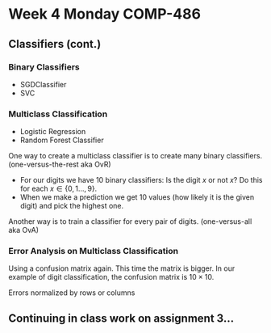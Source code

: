 # Week 4 Monday COMP-486
## Classifiers (cont.)
### Binary Classifiers
- SGDClassifier
- SVC

### Multiclass Classification
- Logistic Regression
- Random Forest Classifier

One way to create a multiclass classifier is to create many binary classifiers. 
(one-versus-the-rest aka OvR)
- For our digits we have 10 binary classifiers:
  Is the digit $x$ or not $x$? 
  Do this for each $x \in \{0, 1 \dots, 9\}$.
- When we make a prediction we get 10 values (how likely it is the given digit) and pick the highest one.

Another way is to train a classifier for every pair of digits. 
(one-versus-all aka OvA)

### Error Analysis on Multiclass Classification
Using a confusion matrix again.
This time the matrix is bigger.
In our example of digit classification, the confusion matrix is $10 \times 10$.

Errors normalized by rows or columns

## Continuing in class work on assignment 3...